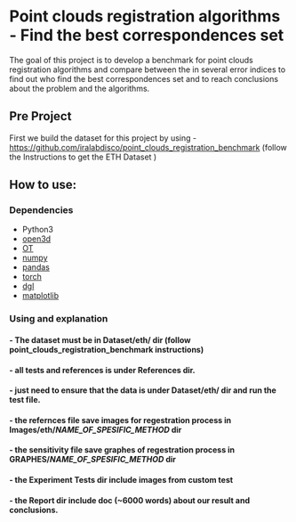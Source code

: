 # Point clouds registration algorithms - Find the best correspondences set

The goal of this project is to develop a benchmark for point clouds registration algorithms and
compare between the in several error indices to find out who find the best correspondences set and
to reach conclusions about the problem and the algorithms.


## Pre Project 

First we build the dataset for this project by using - 
https://github.com/iralabdisco/point_clouds_registration_benchmark
(follow the Instructions to get the ETH Dataset )

    
## How to use:
### Dependencies
- Python3
- [open3d](http://www.open3d.org/)
- [OT](https://pythonot.github.io/)
- [numpy](https://numpy.org/)
- [pandas](https://pandas.pydata.org/)
- [torch](https://pytorch.org/)
- [dgl](https://www.dgl.ai/)
- [matplotlib](https://matplotlib.org/)

### Using and explanation
#### - The dataset must be in Dataset/eth/ dir (follow point_clouds_registration_benchmark instructions)
#### - all tests and references is under References dir. 
#### - just need to ensure that the data is under Dataset/eth/ dir and run the test file.
#### - the refernces file save images for regestration process in Images/eth/_NAME_OF_SPESIFIC_METHOD_ dir
#### - the sensitivity file save graphes of regestration process in GRAPHES/_NAME_OF_SPESIFIC_METHOD_ dir
#### - the Experiment Tests dir include images from custom test
#### - the Report dir include doc (~6000 words) about our result and conclusions.